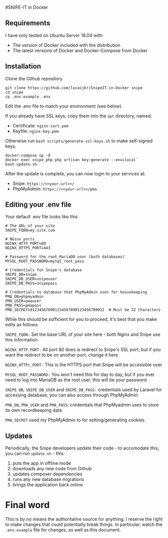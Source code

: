 #SNIPE-IT in Docker

## Requirements
I have only tested on Ubuntu Server 18.04 with:

- The version of Docker included with the distribution
- The latest versions of Docker and Docker-Compose from Docker

## Installation
Clone the Github repository

    git clone https://github.com/lucasjkr/SnipeIT-in-Docker snipe
    cd snipe
    cp .env.example .env

Edit the .env file to match your environment (see below).

If you already have SSL keys, copy them into the `opt` directory, named:

* Certificate: `nginx-cert.pem`
* Keyfile: `nginx-key.pem`

Otherwise run `bash scripts/generate-ssl-keys.sh` to make self-signed keys.

    docker-compose up -d
    docker exec snipe_php php artisan key:generate --env=local`
    bash update.sh
    
After the update is complete, you can now login to your services at:

* Snipe: `https://<<your-url>>/`
* PhpMyAdmin: `https://<<your-url>>/pma`

## Editing your .env file

Your default .env file looks like this:

    # The URL of your site
    SNIPE_FQDN=my.site.com
    
    # NGinx ports
    NGINX_HTTP_PORT=80
    NGINX_HTTPS_PORT=443
    
    # Password for the root MariaDB user (both databases)
    MYSQL_ROOT_PASSWORD=mysql_root_pass
    
    # Credentials for Snipe's database
    SNIPE_DB=snipe
    SNIPE_DB_USER=snipeuser
    SNIPE_DB_PASS=snipepass
    
    # Credentials to database that PhpMyAdmin uses for housekeeping
    PMA_DB=phpmyadmin
    PMA_USER=pmauser
    PMA_PASS=pmapass
    PMA_SECRET=012345678901234567890123456789012  # Must be 32 Characters

While this should be sufficient for you to proceed, it's best that you make edits as follows:

`SNIPE_FQDN:` Set the base URL of your site here - both Nginx and Snipe use this information

`NGINX_HTTP_PORT:` All port 80 does is redirect to Snipe's SSL port; but if you want the redirect to be on another port, change it here

`NGINX_HTTPs_PORT:`  This is the HTTPS port that Snipe will be accessible over

`MYSQL_ROOT_PASSWORD:` You won't need this for day to day, but if you ever need to log into MariaDB as the root user, this will be your password

`SNIPE_DB`, `SNIPE_DB_USER` and `SNIPE_DB_PASS:` credentials used by Laravel for accessing database; you can also access through PhpMyAdmin

`PMA_DB`, `PMA_USER` and `PMA_PASS`: credentials that PhpMyadmin uses to store its own recordkeeping data.

`PMA_SECRET` used my PhpMyAdmin to for setting/generating cookies


## Updates

Periodically, the Snipe developers update their code - to accomodate this, you can run `update.sh` - this:
1. puts the app in offline mode
2. downloads any new code from Github
3. updates composer dependencies
4. runs any new database migrations
5. brings the application back online

# Final word

This is by no means the authoritative source for anything. I reserve the right to make changes that could potentially break things. In particular, watch the `.env.example` file for changes, as well as this document.